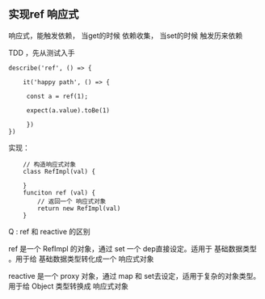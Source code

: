 ## 实现ref 响应式
响应式，能触发依赖，
当get的时候 依赖收集， 当set的时候 触发历来依赖

TDD ，先从测试入手
```
describe('ref', () => {
	
	it('happy path', () => {

	 const a = ref(1);

	 expect(a.value).toBe(1)

	 })
})
```

实现： 
```
	// 构造响应式对象
	class RefImpl(val) {
	
	}
	funciton ref (val) {
		// 返回一个 响应式对象
		return new RefImpl(val)
	}

```


Q : ref 和 reactive 的区别

ref 是一个  RefImpl 的对象，通过 set 一个 dep直接设定。适用于 基础数据类型 。用于给 基础数据类型转化成一个 响应式对象

reactive 是一个 proxy 对象，通过 map 和  set去设定，适用于复杂的对象类型。 用于给 Object 类型转换成 响应式对象
